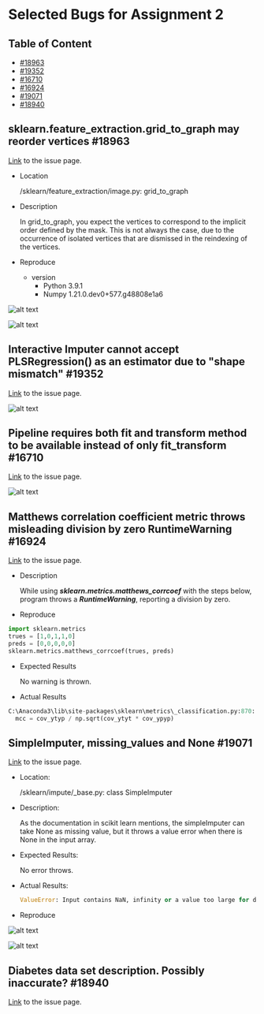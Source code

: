 # Selected Bugs for Assignment 2

## Table of Content

- [#18963](https://github.com/UTSCCSCD01/course-project-apple_team/tree/master/a2#sklearnfeature_extractiongrid_to_graph-may-reorder-vertices-18963)
- [#19352](https://github.com/UTSCCSCD01/course-project-apple_team/tree/master/a2#interactive-imputer-cannot-accept-plsregression-as-an-estimator-due-to-shape-mismatch-19352)
- [#16710](https://github.com/UTSCCSCD01/course-project-apple_team/tree/master/a2#pipeline-requires-both-fit-and-transform-method-to-be-available-instead-of-only-fit_transform-16710)
- [#16924](https://github.com/UTSCCSCD01/course-project-apple_team/tree/master/a2#pipeline-requires-both-fit-and-transform-method-to-be-available-instead-of-only-fit_transform-16710)
- [#19071](https://github.com/UTSCCSCD01/course-project-apple_team/tree/master/a2#simpleimputer-missing_values-and-none-19071)
- [#18940](https://github.com/UTSCCSCD01/course-project-apple_team/tree/master/a2#diabetes-data-set-description-possibly-inaccurate-18940)

## sklearn.feature_extraction.grid_to_graph may reorder vertices #18963

[Link](https://github.com/scikit-learn/scikit-learn/issues/18963) to the issue page.

- Location

    /sklearn/feature_extraction/image.py: grid_to_graph

- Description

    In grid\_to\_graph, you expect the vertices to correspond to the implicit order defined by the mask. This is not always the case, due to the occurrence of isolated vertices that are dismissed in the reindexing of the vertices.

- Reproduce
    - version
        - Python 3.9.1
        - Numpy 1.21.0.dev0+577.g48808e1a6

![alt text](https://github.com/UTSCCSCD01/course-project-apple_team/blob/master/a2/Images/18963-1.png "File to reproduce")

![alt text](https://github.com/UTSCCSCD01/course-project-apple_team/blob/master/a2/Images/18963-2.png "Reproduce output")

## Interactive Imputer cannot accept PLSRegression() as an estimator due to "shape mismatch" #19352

[Link](https://github.com/scikit-learn/scikit-learn/issues/19352) to the issue page.

![alt text](https://github.com/UTSCCSCD01/course-project-apple_team/blob/master/a2/Images/19352-1.png "File to reproduce")

## Pipeline requires both fit and transform method to be available instead of only fit_transform #16710

[Link](https://github.com/scikit-learn/scikit-learn/issues/16710) to the issue page.

![alt text](https://github.com/UTSCCSCD01/course-project-apple_team/blob/master/a2/Images/16710-1.png "File to reproduce")

## Matthews correlation coefficient metric throws misleading division by zero RuntimeWarning #16924

[Link](https://github.com/scikit-learn/scikit-learn/issues/16924) to the issue page.

- Description

    While using **_sklearn.metrics.matthews\_corrcoef_** with the steps below, program throws a **_RuntimeWarning_**, reporting a division by zero.

- Reproduce

```python
import sklearn.metrics                         
trues = [1,0,1,1,0]                            
preds = [0,0,0,0,0]                            
sklearn.metrics.matthews_corrcoef(trues, preds)
```

- Expected Results

    No warning is thrown.

- Actual Results

```python
C:\Anaconda3\lib\site-packages\sklearn\metrics\_classification.py:870: RuntimeWarning: invalid value encountered in double_scalars
  mcc = cov_ytyp / np.sqrt(cov_ytyt * cov_ypyp)
```

## SimpleImputer, missing_values and None #19071
[Link](https://github.com/scikit-learn/scikit-learn/issues/19071) to the issue page.

- Location:

    /sklearn/impute/\_base.py: class SimpleImputer

- Description:

    As the documentation in scikit learn mentions, the simpleImputer can take None as missing value, but it throws a value error when there is None in the input array.

- Expected Results:

    No error throws.

- Actual Results:

    ```python
    ValueError: Input contains NaN, infinity or a value too large for dtype('float64').
    ```

- Reproduce

![alt text](https://github.com/UTSCCSCD01/course-project-apple_team/blob/master/a2/Images/19071-1.png "File to reproduce")

![alt text](https://github.com/UTSCCSCD01/course-project-apple_team/blob/master/a2/Images/19071-2.png "Reproduce output")

## Diabetes data set description. Possibly inaccurate? #18940

[Link](https://github.com/scikit-learn/scikit-learn/issues/18940) to the issue page.
